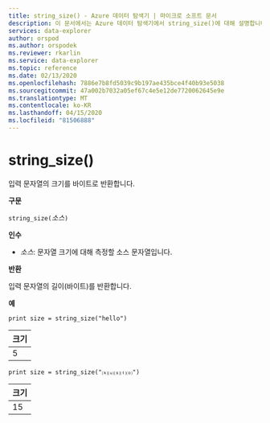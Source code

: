 ```yaml
---
title: string_size() - Azure 데이터 탐색기 | 마이크로 소프트 문서
description: 이 문서에서는 Azure 데이터 탐색기에서 string_size()에 대해 설명합니다.
services: data-explorer
author: orspod
ms.author: orspodek
ms.reviewer: rkarlin
ms.service: data-explorer
ms.topic: reference
ms.date: 02/13/2020
ms.openlocfilehash: 7886e7b8fd5039c9b197ae435bce4f40b93e5038
ms.sourcegitcommit: 47a002b7032a05ef67c4e5e12de7720062645e9e
ms.translationtype: MT
ms.contentlocale: ko-KR
ms.lasthandoff: 04/15/2020
ms.locfileid: "81506888"
---
```

# <a name="string_size"></a>string_size()

입력 문자열의 크기를 바이트로 반환합니다.

**구문**

`string_size(`*소스*`)`

**인수**

* *소스*: 문자열 크기에 대해 측정할 소스 문자열입니다.

**반환**

입력 문자열의 길이(바이트)를 반환합니다.

**예**

```kusto
print size = string_size("hello")
```

|크기|
|---|
|5|

```kusto
print size = string_size("⒦⒰⒮⒯⒪")
```

|크기|
|---|
|15|